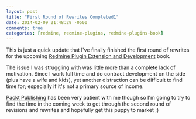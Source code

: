 ```yaml
---
layout: post
title: "First Round of Rewrites Completed1"
date: 2014-02-09 21:48:29 -0500
comments: true
categories: [redmine, redmine-plugins, redmine-plugins-book]
---
```


This is just a quick update that I've finally finished the first round of rewrites for the upcoming [Redmine Plugin Extension and Development](http://www.packtpub.com/redmine-plugin-extension-and-development/book) book.

The issue I was struggling with was little more than a complete lack of motivation. Since I work full time and do contract development on the side (plus have a wife and kids), yet another distraction can be difficult to find time for; especially if it's not a primary source of income.

[Packt Publishing](http://www.packtpub.com) has been very patient with me though so I'm going to try to find the time in the coming week to get through the second round of revisions and rewrites and hopefully get this puppy to market ;)